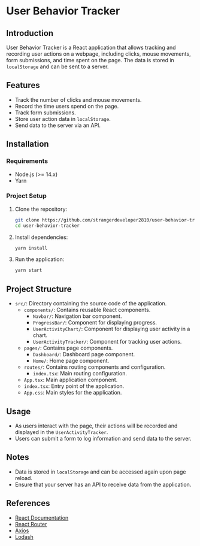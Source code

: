 # User Behavior Tracker

## Introduction

User Behavior Tracker is a React application that allows tracking and recording user actions on a webpage, including clicks, mouse movements, form submissions, and time spent on the page. The data is stored in `localStorage` and can be sent to a server.

## Features

- Track the number of clicks and mouse movements.
- Record the time users spend on the page.
- Track form submissions.
- Store user action data in `localStorage`.
- Send data to the server via an API.

## Installation

### Requirements

- Node.js (>= 14.x)
- Yarn

### Project Setup

1. Clone the repository:

   ```bash
   git clone https://github.com/strangerdeveloper2810/user-behavior-tracker.git
   cd user-behavior-tracker
   ```

2. Install dependencies:

   ```bash
   yarn install
   ```

3. Run the application:
   ```bash
   yarn start
   ```

## Project Structure

- `src/`: Directory containing the source code of the application.
  - `components/`: Contains reusable React components.
    - `Navbar/`: Navigation bar component.
    - `ProgressBar/`: Component for displaying progress.
    - `UserActivityChart/`: Component for displaying user activity in a chart.
    - `UserActivityTracker/`: Component for tracking user actions.
  - `pages/`: Contains page components.
    - `Dashboard/`: Dashboard page component.
    - `Home/`: Home page component.
  - `routes/`: Contains routing components and configuration.
    - `index.tsx`: Main routing configuration.
  - `App.tsx`: Main application component.
  - `index.tsx`: Entry point of the application.
  - `App.css`: Main styles for the application.

## Usage

- As users interact with the page, their actions will be recorded and displayed in the `UserActivityTracker`.
- Users can submit a form to log information and send data to the server.

## Notes

- Data is stored in `localStorage` and can be accessed again upon page reload.
- Ensure that your server has an API to receive data from the application.

## References

- [React Documentation](https://react.dev/)
- [React Router](https://reactrouter.com/)
- [Axios](https://axios-http.com/docs/intro)
- [Lodash](https://lodash.com/)
